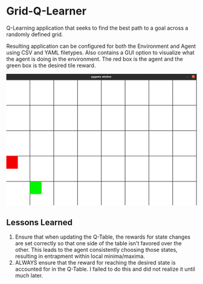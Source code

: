# Grid-Q-Learner
Q-Learning application that seeks to find the best path to a goal across a randomly defined grid.

Resulting application can be configured for both the Environment and Agent using CSV and YAML filetypes.  Also contains a GUI option to visualize what the agent is doing in the environment.  The red box is the agent and the green box is the desired tile reward.

![alt text](image.png)

## Lessons Learned

1. Ensure that when updating the Q-Table, the rewards for state changes are set correctly so that one side of the table isn't favored over the other.  This leads to the agent consistently choosing those states, resulting in entrapment within local minima/maxima.
2. ALWAYS ensure that the reward for reaching the desired state is accounted for in the Q-Table.  I failed to do this and did not realize it until much later.